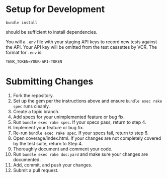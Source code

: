 # Setup for Development

```
bundle install
```

should be sufficient to install dependencies.

You will a `.env` file with your staging API keys to record new tests against the
API. Your API key will be omitted from the test cassettes by VCR. The format for
`.env` is:

```
TENK_TOKEN=YOUR-API-TOKEN
```

# Submitting Changes

1. Fork the repository.
2. Set up the gem per the instructions above and ensure `bundle exec rake spec`
   runs cleanly.
3. Create a topic branch.
4. Add specs for your unimplemented feature or bug fix.
5. Run `bundle exec rake spec`. If your specs pass, return to step 4.
6. Implement your feature or bug fix.
7. Re-run `bundle exec rake spec`. If your specs fail, return to step 6.
8. Open coverage/index.html. If your changes are not completely covered by the
   test suite, return to Step 4.
9. Thoroughly document and comment your code.
10. Run `bundle exec rake doc:yard` and make sure your changes are documented.
11. Add, commit, and push your changes.
12. Submit a pull request.
